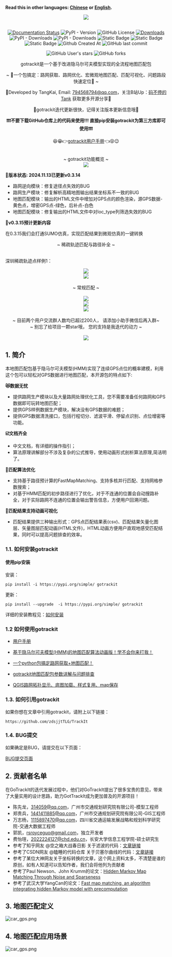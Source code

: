 **Read this in other languages: [Chinese](README.md) or [English](README_EN.md).**


<div align="center">
    <img src="docs/_static/images/gotrackit.png" />
</div>


<br>

<div align=center>

[![Documentation Status](https://readthedocs.org/projects/gotrackit/badge/?version=latest)](https://gotrackit.readthedocs.io/en/latest/?badge=latest)
![PyPI - Version](https://img.shields.io/pypi/v/gotrackit)
![GitHub License](https://img.shields.io/github/license/zdsjjtTLG/Trackit)
[![Downloads](https://static.pepy.tech/badge/gotrackit)](https://pepy.tech/project/gotrackit)
![PyPI - Downloads](https://img.shields.io/pypi/dw/gotrackit)
![PyPI - Downloads](https://img.shields.io/pypi/dm/gotrackit)
![Static Badge](https://img.shields.io/badge/Model-HMM-9EC231)
![Static Badge](https://img.shields.io/badge/Optimization-FastMapMatching-blue)
![Static Badge](https://img.shields.io/badge/Optimization-MultiCoreParallelism-9EC231)
![Github Created At](https://img.shields.io/github/created-at/zdsjjtTLG/Trackit)
![GitHub last commit](https://img.shields.io/github/last-commit/zdsjjtTLG/Trackit)

![GitHub User's stars](https://img.shields.io/github/stars/zdsjjtTLG)
![GitHub forks](https://img.shields.io/github/forks/zdsjjtTLG/Trackit)

gotrackit是一个基于改进隐马尔可夫模型实现的全流程地图匹配包

~ 💪一个包搞定：路网获取、路网优化、宏微观地图匹配、匹配可视化、问题路段快速定位💪 ~

👻Developed by TangKai, Email: 794568794@qq.com，关注B站Up：[码不停的Tank](https://space.bilibili.com/49719605) 获取更多开源分享👻

🔑gotrackit迭代更新很快，记得关注版本更新信息哦🔑

**❗❗❗不要下载GitHub仓库上的代码来使用!!!  直接pip安装gotrackit为第三方库即可使用❗❗❗**

😆😁👉[gotrackit用户手册](https://gotrackit.readthedocs.io/en/latest/)👈😝😉
</div>
<br>


<div align=center>
~ gotrackit功能概览 ~
</div>

<div align="center">
    <img src="docs/_static/images/FunctionGraph.png" />
</div>


**💬版本状态: 2024.11.13已更新v0.3.14**

- 路网逆向模块：修复途径点失效的BUG
- 路网生产模块：修复解析高精地图输出结果坐标系不一致的BUG
- 地图匹配模块：输出的HTML文件中增加对GPS点的颜色渲染，源GPS数据-黄色点，增密GPS点-绿色，后补点-白色
- 地图匹配模块：修复输出的HTML文件中对loc_type列筛选失效的BUG


**💬v0.3.15预计更新内容**

在0.3.15我们会打通SUMO仿真，实现匹配结果到微观仿真的一键转换

<div align=center>
~ 稀疏轨迹匹配与路径补全 ~
</div>

<br>

深圳稀疏轨迹点样例1：
<div align="center">
    <img src="docs/_static/images/极稀疏轨迹匹配.gif" />
</div>


<div align="center">
    <img src="docs/_static/images/匹配动画样例3.gif" />
</div>


<br>

<div align=center>
~ 常规匹配 ~
</div>

<br>

<div align="center">
    <img src="docs/_static/images/匹配动画样例1.gif" />
</div>

<div align="center">
    <img src="docs/_static/images/kvs/hk_trip.gif" />
</div>

<div align="center">
    <img src="docs/_static/images/geojson_res.jpg" />
</div>

<br>

<div align=center>
~ 目前两个用户交流群人数均已超过200人， 请添加小助手微信后再入群~
</div>

<div align=center>
~ 别忘了给项目一颗star哦， 您的支持是我迭代的动力 ~
</div>

<br>

<div align="center">
    <img src="docs/_static/images/tk.jpg" />
</div>


## 1. 简介
本地图匹配包基于隐马尔可夫模型(HMM)实现了连续GPS点位的概率建模，利用这个包可以轻松对GPS数据进行地图匹配，本开源包的特点如下:

**😻数据无忧**
- 提供路网生产模块以及大量路网处理优化工具，您不需要准备任何路网和GPS数据即可玩转地图匹配；
- 提供GPS样例数据生产模块，解决没有GPS数据的难题；
- 提供GPS数据清洗接口，包括行程切分、滤波平滑、停留点识别、点位增密等功能。


**☑️文档齐全**
- 中文文档，有详细的操作指引；
- 算法原理讲解部分不涉及复杂的公式推导，使用动画形式剖析算法原理,简洁明了。


**🚀匹配算法优化**
- 支持基于路径预计算的FastMapMatching、支持多核并行匹配、支持网格参数搜索；
- 对基于HMM匹配的初步路径进行了优化，对于不连通的位置会自动搜路补全，对于实际路网不连通的位置会输出警告信息，方便用户回溯问题。


**🌈匹配结果支持动画可视化**
- 匹配结果提供三种输出形式：GPS点匹配结果表(csv)、匹配结果矢量化图层、矢量图层匹配动画(HTML文件)，HTML动画方便用户直观地感受匹配结果，同时可以提高问题排查的效率。



### 1.1. 如何安装gotrackit

#### __使用pip安装__

安装：

``` shell
pip install -i https://pypi.org/simple/ gotrackit
```

更新：
``` shell
pip install --upgrade  -i https://pypi.org/simple/ gotrackit
```
详细的安装教程见：[如何安装](https://gotrackit.readthedocs.io/en/latest/%E5%A6%82%E4%BD%95%E5%AE%89%E8%A3%85.html)

### 1.2 如何使用gotrackit

- [用户手册](https://gotrackit.readthedocs.io/en/latest/)

- [基于隐马尔可夫模型(HMM)的地图匹配算法动画版！学不会你来打我！](https://www.bilibili.com/video/BV1gQ4y1w7dC)

- [一个python包搞定路网获取+地图匹配！](https://www.bilibili.com/video/BV1nC411z7Vg)

- [gotrackit地图匹配包参数详解与问题排查](https://www.bilibili.com/video/BV1qK421Y7hV)

- [QGIS路网拓扑显示、底图加载、样式复用、map保存](https://www.bilibili.com/video/BV1Sq421F7QX)


### 1.3. 如何引用gotrackit

如果你想在文章中引用gotrackit，请附上以下链接：

``` shell
https://github.com/zdsjjtTLG/TrackIt
```

### 1.4. BUG提交

如果确定是BUG，请提交在以下页面：

[BUG提交页面](https://github.com/zdsjjtTLG/TrackIt/issues)


## 2. 贡献者名单

在GoTrackIt的迭代发展过程中，他们对GoTrackIt提出了很多宝贵的意见，带来了大量实用的设计思路，助力GotTrackIt成为更加普及的开源项目！


- 陈先龙，314059@qq.com，广州市交通规划研究院有限公司-模型工程师
- 郑贵兵，1441411885@qq.com，广州市交通规划研究院有限公司-GIS工程师
- 万志杨，1115897470@qq.com，四川省交通运输发展战略和规划科学研究院-交通大数据工程师
- 郭凯，rsroyceguo@gmail.com，独立开发者
- 费怡瑄，2022224127@chd.edu.cn，长安大学信息工程学院-硕士研究生
- 参考了知乎网友 @空之箱大战春日影 关于滤波的代码：[文章链接](https://zhuanlan.zhihu.com/p/710241984/)
- 参考了CSDN网友 @瞌睡的代码仓库 关于贝塞尔曲线的代码：[文章链接](https://blog.csdn.net/qq_37643054/article/details/135938121)
- 参考了某位大神网友关于坐标转换的文章，这个网上资料太多，不清楚是谁的原创，如有人知道可以告知作者，我们会将他列为贡献者
- 参考了Paul Newson、John Krumm的论文：[Hidden Markov Map Matching Through Noise and Sparseness](https://dl.acm.org/doi/10.1145/1653771.1653818)
- 参考了武汉大学YangCan的论文：[Fast map matching, an algorithm integrating hidden Markov model with precomputation](https://www.tandfonline.com/doi/full/10.1080/13658816.2017.1400548)

## 3. 地图匹配定义

![car_gps.png](docs/_static/images/MapMatch.PNG)


## 4. 地图匹配应用场景

![car_gps.png](docs/_static/images/application.PNG)

